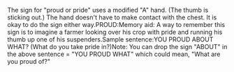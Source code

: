 The sign for "proud or pride" uses a modified "A" hand. (The thumb is 
sticking out.) The hand doesn't have to make contact with the chest. It is 
okay to do the sign either way.PROUD:Memory aid: A way to remember this sign is to imagine a farmer looking over 
his crop with pride and running his thumb up one of his suspenders.Sample sentence:YOU PROUD ABOUT WHAT? (What do you take pride in?)Note: You can drop the sign "ABOUT" in the above sentence = "YOU PROUD WHAT" 
which could mean, "What are you proud of?"